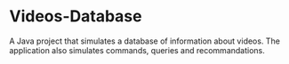 # Videos-Database
A Java project that simulates a database of information about videos. The application also simulates commands, queries and recommandations.
